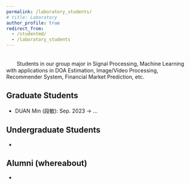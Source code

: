```yaml
---
permalink: /laboratory_students/
# title: Laboratory
author_profile: true
redirect_from: 
  - /studentmd/
  - /laboratory_students
---
```


<br />
　　Students in our group major in Signal Processing, Machine Learning with applications in DOA Estimation, Image/Video Processing, Recommender System, Financial Market Prediction, etc.


Graduate Students
--------
* DUAN Min (段敏): Sep. 2023 -> ...


Undergraduate Students
--------
* 

Alumni (whereabout)
--------
* 

